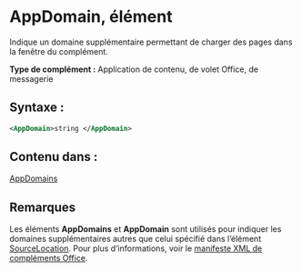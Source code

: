 
# AppDomain, élément
Indique un domaine supplémentaire permettant de charger des pages dans la fenêtre du complément.

 **Type de complément :** Application de contenu, de volet Office, de messagerie


## Syntaxe :


```XML
<AppDomain>string </AppDomain>
```


## Contenu dans :

[AppDomains](../../reference/manifest/appdomains.md)


## Remarques

Les éléments **AppDomains** et **AppDomain** sont utilisés pour indiquer les domaines supplémentaires autres que celui spécifié dans l’élément [SourceLocation](../../reference/manifest/sourcelocation.md). Pour plus d’informations, voir le [manifeste XML de compléments Office](../../docs/overview/add-in-manifests.md).

